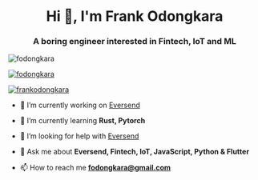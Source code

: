 <h1 align="center">Hi 👋, I'm Frank Odongkara</h1>
<h3 align="center">A boring engineer interested in Fintech, IoT and ML</h3>

<p align="left"> <img src="https://komarev.com/ghpvc/?username=fodongkara&label=Profile%20views&color=0e75b6&style=flat" alt="fodongkara" /> </p>

<p align="left"> <a href="https://github.com/ryo-ma/github-profile-trophy"><img src="https://github-profile-trophy.vercel.app/?username=fodongkara" alt="fodongkara" /></a> </p>

<p align="left"> <a href="https://twitter.com/frankodongkara" target="blank"><img src="https://img.shields.io/twitter/follow/frankodongkara?logo=twitter&style=for-the-badge" alt="frankodongkara" /></a> </p>

- 🔭 I’m currently working on [Eversend](https://www.eversend.co)

- 🌱 I’m currently learning **Rust, Pytorch**

- 🤝 I’m looking for help with [Eversend](https://www.eversend.co)

- 💬 Ask me about **Eversend, Fintech, IoT, JavaScript, Python & Flutter**

- 📫 How to reach me **fodongkara@gmail.com**
